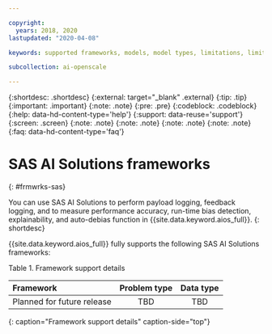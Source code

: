 ```yaml
---

copyright:
  years: 2018, 2020
lastupdated: "2020-04-08"

keywords: supported frameworks, models, model types, limitations, limits, spss, c&ds

subcollection: ai-openscale

---
```


{:shortdesc: .shortdesc}
{:external: target="_blank" .external}
{:tip: .tip}
{:important: .important}
{:note: .note}
{:pre: .pre}
{:codeblock: .codeblock}
{:help: data-hd-content-type='help'}
{:support: data-reuse='support'}
{:screen: .screen}
{:note: .note}
{:note: .note}
{:note: .note}
{:note: .note}
{:faq: data-hd-content-type='faq'}

# SAS AI Solutions frameworks
{: #frmwrks-sas}

You can use SAS AI Solutions to perform payload logging, feedback logging, and to measure performance accuracy, run-time bias detection, explainability, and auto-debias function in {{site.data.keyword.aios_full}}.
{: shortdesc}

{{site.data.keyword.aios_full}} fully supports the following SAS AI Solutions frameworks:


Table 1. Framework support details

| Framework | Problem type | Data type |
|:---|:---:|:---:|
| Planned for future release | TBD | TBD |
{: caption="Framework support details" caption-side="top"}



